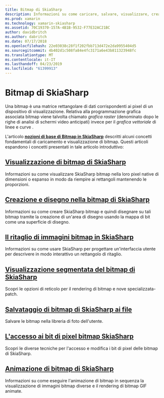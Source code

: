 ```yaml
---
title: Bitmap di SkiaSharp
description: Informazioni su come caricare, salvare, visualizzare, creare, disegnare sul, aggiungere un'animazione e accedere i bit di SkiaSharp bitmap.
ms.prod: xamarin
ms.technology: xamarin-skiasharp
ms.assetid: 70C19370-157A-4B1B-9532-F77E32AC21BC
author: davidbritch
ms.author: dabritch
ms.date: 07/17/2018
ms.openlocfilehash: 22e03038c28f1f202fbb713d472e2da9955404d5
ms.sourcegitcommit: 4b402d1c508fa84e4fc3171a6e43b811323948fc
ms.translationtype: MT
ms.contentlocale: it-IT
ms.lasthandoff: 04/23/2019
ms.locfileid: "61399913"
---
```

# <a name="skiasharp-bitmaps"></a>Bitmap di SkiaSharp

Una bitmap è una matrice rettangolare di dati corrispondenti ai pixel di un dispositivo di visualizzazione. Relativa alla programmazione grafica associata bitmap viene talvolta chiamato _grafica raster_ (denominato dopo le righe di analisi di schermi video anticipati) invece per il _grafica vettoriale_ di linee e curve . 

L'articolo **[nozioni di base di Bitmap in SkiaSharp](../basics/bitmaps.md)** descritti alcuni concetti fondamentali di caricamento e visualizzazione di bitmap. Questi articoli espandono i concetti presentati in tale articolo introduttivo:

## <a name="displaying-skiasharp-bitmapsdisplayingmd"></a>[Visualizzazione di bitmap di SkiaSharp](displaying.md)

Informazioni su come visualizzare SkiaSharp bitmap nella loro pixel native di dimensioni o espanso in modo da riempire ai rettangoli mantenendo le proporzioni.

## <a name="creating-and-drawing-on-skiasharp-bitmapsdrawingmd"></a>[Creazione e disegno nella bitmap di SkiaSharp](drawing.md)

Informazioni su come creare SkiaSharp bitmap e quindi disegnare su tali bitmap tramite la creazione di un'area di disegno usando la mappa di bit come una superficie di disegno.

## <a name="cropping-skiasharp-bitmapscroppingmd"></a>[Il ritaglio di immagini bitmap in SkiaSharp](cropping.md)

Informazioni su come usare SkiaSharp per progettare un'interfaccia utente per descrivere in modo interattivo un rettangolo di ritaglio.

## <a name="segmented-display-of-skiasharp-bitmapssegmentedmd"></a>[Visualizzazione segmentata del bitmap di SkiaSharp](segmented.md)

Scopri le opzioni di reticolo per il rendering di bitmap e nove specializzata-patch.

## <a name="saving-skiasharp-bitmaps-to-filessavingmd"></a>[Salvataggio di bitmap di SkiaSharp ai file](saving.md)

Salvare le bitmap nella libreria di foto dell'utente.

## <a name="accessing-skiasharp-bitmap-pixel-bitspixel-bitsmd"></a>[L'accesso ai bit di pixel bitmap SkiaSharp](pixel-bits.md)

Scopri le diverse tecniche per l'accesso e modifica i bit di pixel delle bitmap di SkiaSharp.

## <a name="animating-skiasharp-bitmapsanimatingmd"></a>[Animazione di bitmap di SkiaSharp](animating.md)

Informazioni su come eseguire l'animazione di bitmap in sequenza la visualizzazione di immagini bitmap diverse e il rendering di bitmap GIF animate.

